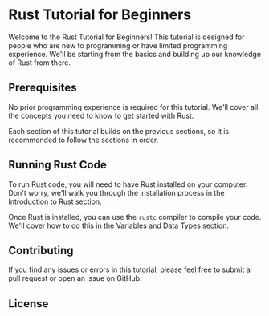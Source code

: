 # Rust Tutorial for Beginners

Welcome to the Rust Tutorial for Beginners! This tutorial is designed for people who are new to programming or have limited programming experience. We'll be starting from the basics and building up our knowledge of Rust from there.

## Prerequisites

No prior programming experience is required for this tutorial. We'll cover all the concepts you need to know to get started with Rust.



Each section of this tutorial builds on the previous sections, so it is recommended to follow the sections in order.

## Running Rust Code

To run Rust code, you will need to have Rust installed on your computer. Don't worry, we'll walk you through the installation process in the Introduction to Rust section.

Once Rust is installed, you can use the `rustc` compiler to compile your code. We'll cover how to do this in the Variables and Data Types section.

## Contributing

If you find any issues or errors in this tutorial, please feel free to submit a pull request or open an issue on GitHub.

## License


